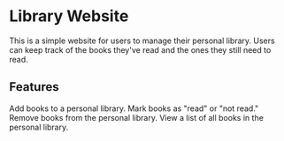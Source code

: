 # Library Website
This is a simple website for users to manage their personal library. Users can keep track of the books they've read and the ones they still need to read.

## Features
Add books to a personal library.
Mark books as "read" or "not read."
Remove books from the personal library.
View a list of all books in the personal library.
